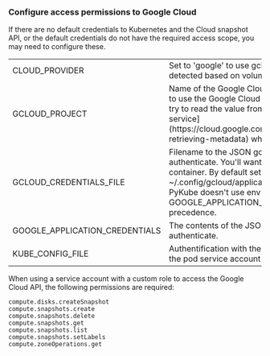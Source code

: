 ### Configure access permissions to Google Cloud

If there are no default credentials to Kubernetes and the Cloud
snapshot API, or the default credentials do not have the required
access scope, you may need to configure these.

<table>
  <tr>
    <td>CLOUD_PROVIDER</td>
    <td>
      Set to 'google' to use gcloud exclusively.
      Can be detected based on volume spec gcePersistentDisk.
     </td>
  </tr>
  <tr>
    <td>GCLOUD_PROJECT</td>
    <td>
      Name of the Google Cloud project. This is required to use the Google
      Cloud API, but if it's not given, we try to read the value from
      the [instance metadata service](https://cloud.google.com/compute/docs/storing-retrieving-metadata)
      which will usually work.
     </td>
  </tr>
  <tr>
    <td>GCLOUD_CREDENTIALS_FILE</td>
    <td>
      Filename to the JSON gcloud credentials file used to authenticate.
      You'll want to mount it into the container.
      By default set to here for for PyKube:
      ~/.config/gcloud/application_default_credentials.json
      PyKube doesn't use env to locate the config but
      GOOGLE_APPLICATION_CREDENTIALS takes precedence.
    </td>
  </tr>
  <tr>
    <td>GOOGLE_APPLICATION_CREDENTIALS</td>
    <td>
      The contents of the JSON keyfile that is used to authenticate.
    </td>
  </tr>
  <tr>
    <td>KUBE_CONFIG_FILE</td>
    <td>
      Authentification with the Kubernetes API. By default, the
      pod service account is used.
    </td>
  </tr>
</table>

When using a service account with a custom role to access the Google Cloud API, the following permissions are required:
```
compute.disks.createSnapshot
compute.snapshots.create
compute.snapshots.delete
compute.snapshots.get
compute.snapshots.list
compute.snapshots.setLabels
compute.zoneOperations.get
```